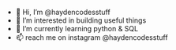 - 👋 Hi, I’m @haydencodesstuff
- 👀 I’m interested in building useful things
- 🌱 I’m currently learning python & SQL
- 📫 reach me on instagram @haydencodesstuff

<!---
haydencodesstuff/haydencodesstuff is a ✨ special ✨ repository because its `README.md` (this file) appears on your GitHub profile.
You can click the Preview link to take a look at your changes.
--->
